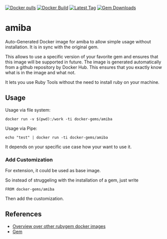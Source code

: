 [![Docker pulls](https://img.shields.io/docker/pulls/rubygem/amiba.svg)](https://hub.docker.com/r/rubygem/amiba/)
[![Docker Build](https://img.shields.io/docker/automated/rubygem/amiba.svg)](https://hub.docker.com/r/rubygem/amiba/)
[![Latest Tag](https://img.shields.io/github/tag/docker-rubygem/amiba.svg)](https://hub.docker.com/r/rubygem/amiba/)
[![Gem Downloads](https://img.shields.io/gem/dt/amiba.svg)](https://rubygems.org/gems/amiba/)
# amiba

Auto-Generated Docker image for amiba to allow simple usage without installation.
It is in sync with the original gem.

This allows to use a specific version of your favorite gem and ensures that this image will be supported in future.
The image is generated automatically from a github repository by Docker Hub.
This ensures that you exactly know what is in the image and what not.

It lets you use Ruby Tools without the need to install ruby on your machine.

## Usage

Usage via file system:

`docker run -v $(pwd):/work -ti docker-gems/amiba`

Usage via Pipe:

`echo "test" | docker run -ti docker-gems/amiba`

It depends on your specific use case how your want to use it.

### Add Customization

For extension, it could be used as base image.

So instead of struggeling with the installation of a gem, just write

`FROM docker-gems/amiba`

Then add the customization.

## References

 - [Overview over other rubygem docker images](https://github.com/thinkbot/docker-rubygem)
 - [Gem](https://rubygems.org/gems/amiba/)
